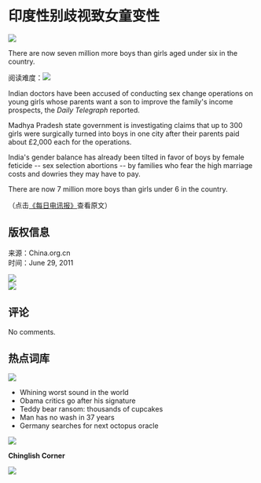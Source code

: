 # 印度性别歧视致女童变性

![](http://images.china.cn/images1/en/learn-e/3.jpg)

There are now seven million more boys than girls aged under six in the country.

阅读难度：![](http://images.china.cn/attachment/gif/site1007/20110629/00114320def10f75210606.gif)

Indian doctors have been accused of conducting sex change operations on young girls whose parents want a son to improve the family's income prospects, the _Daily Telegraph_ reported.

Madhya Pradesh state government is investigating claims that up to 300 girls were surgically turned into boys in one city after their parents paid about £2,000 each for the operations.

India's gender balance has already been tilted in favor of boys by female feticide -- sex selection abortions -- by families who fear the high marriage costs and dowries they may have to pay.

There are now 7 million more boys than girls under 6 in the country.

（点击[《每日电讯报》](http://www.telegraph.co.uk/news/worldnews/asia/india/8601488/Indians-pay-surgeons-to-turn-girls-into-boys.html)查看原文）

## 版权信息
来源：China.org.cn  
时间：June 29, 2011  

![](http://images.china.cn/images1/en/2009home/t_16.gif)  
![](http://images.china.cn/images1/en/2009home/t_17.gif)  

## 评论
No comments.  

## 热点词库
![](http://images.china.cn/images1/en/learn-e/27.gif)  

- Whining worst sound in the world
- Obama critics go after his signature
- Teddy bear ransom: thousands of cupcakes
- Man has no wash in 37 years
- Germany searches for next octopus oracle

![](http://images.china.cn/images1/en/learn-e/28.gif)  

**Chinglish Corner**

[![](http://images.china.cn/images1/en/2009home/e_35.jpg)](mailto:learningenglish@china.org.cn)
<!-- tcd_original_link http://www.china.org.cn/learning_english/2011-06/29/content_22885889.htm -->
